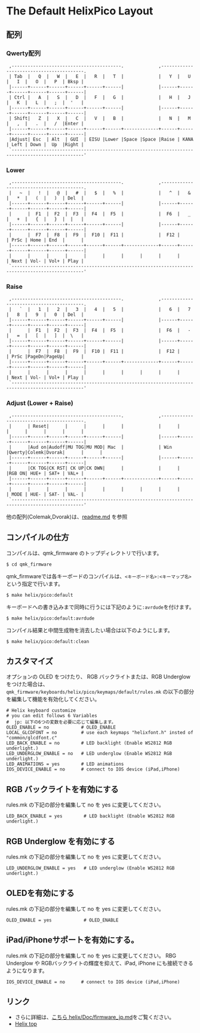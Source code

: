 # The Default HelixPico Layout
## 配列

### Qwerty配列

```
 ,-----------------------------------------.             ,-----------------------------------------.
 | Tab  |   Q  |   W  |   E  |   R  |   T  |             |   Y  |   U  |   I  |   O  |   P  | Bksp |
 |------+------+------+------+------+------|             |------+------+------+------+------+------|
 | Ctrl |   A  |   S  |   D  |   F  |   G  |             |   H  |   J  |   K  |   L  |   ;  |  '   |
 |------+------+------+------+------+------|             |------+------+------+------+------+------|
 | Shift|   Z  |   X  |   C  |   V  |   B  |             |   N  |   M  |   ,  |   .  |   /  |Enter |
 |------+------+------+------+------+------+-------------+------+------+------+------+------+------|
 |Adjust| Esc  | Alt  | GUI  | EISU |Lower |Space |Space |Raise | KANA | Left | Down |  Up  |Right |
 `-------------------------------------------------------------------------------------------------'
```

### Lower
```
 ,-----------------------------------------.             ,-----------------------------------------.
 |   ~  |   !  |   @  |   #  |   $  |   %  |             |   ^  |   &  |   *  |   (  |   )  | Del  |
 |------+------+------+------+------+------|             |------+------+------+------+------+------|
 |      |  F1  |  F2  |  F3  |  F4  |  F5  |             |  F6  |   _  |   +  |   {  |   }  |  |   |
 |------+------+------+------+------+------|             |------+------+------+------+------+------|
 |      |  F7  |  F8  |  F9  |  F10 |  F11 |             |  F12 |      | PrSc | Home | End  |      |
 |------+------+------+------+------+------+-------------+------+------+------+------+------+------|
 |      |      |      |      |      |      |      |      |      |      | Next | Vol- | Vol+ | Play |
 `-------------------------------------------------------------------------------------------------'
```

### Raise
```
 ,-----------------------------------------.             ,-----------------------------------------.
 |   `  |   1  |   2  |   3  |   4  |   5  |             |   6  |   7  |   8  |   9  |   0  | Del  |
 |------+------+------+------+------+------|             |------+------+------+------+------+------|
 |      |  F1  |  F2  |  F3  |  F4  |  F5  |             |  F6  |   -  |   =  |   [  |   ]  |  \   |
 |------+------+------+------+------+------|             |------+------+------+------+------+------|
 |      |  F7  |  F8  |  F9  |  F10 |  F11 |             |  F12 |      | PrSc |PageDn|PageUp|      |
 |------+------+------+------+------+------+-------------+------+------+------+------+------+------|
 |      |      |      |      |      |      |      |      |      |      | Next | Vol- | Vol+ | Play |
 `-------------------------------------------------------------------------------------------------'
```

### Adjust (Lower + Raise)
```
 ,-----------------------------------------.             ,-----------------------------------------.
 |      | Reset|      |      |      |      |             |      |      |      |      |      |      |
 |------+------+------+------+------+------|             |------+------+------+------+------+------|
 |      |Aud on|Audoff|MU TOG|MU MOD| Mac  |             | Win  |Qwerty|Colemk|Dvorak|      |      |
 |------+------+------+------+------+------|             |------+------+------+------+------+------|
 |      |CK TOG|CK RST| CK UP|CK DWN|      |             |      |      |RGB ON| HUE+ | SAT+ | VAL+ |
 |------+------+------+------+------+------+-------------+------+------+------+------+------+------|
 |      |      |      |      |      |      |      |      |      |      | MODE | HUE- | SAT- | VAL- |
 `-------------------------------------------------------------------------------------------------'
```

他の配列(Colemak,Dvorak)は、[readme.md](readme.md) を参照

## コンパイルの仕方

コンパイルは、qmk_firmware のトップディレクトリで行います。

```
$ cd qmk_firmware
```
qmk_firmwareでは各キーボードのコンパイルは、`<キーボード名>:<キーマップ名>`という指定で行います。

```
$ make helix/pico:default
```

キーボードへの書き込みまで同時に行うには下記のように`:avrdude`を付けます。

```
$ make helix/pico:default:avrdude
```

コンパイル結果と中間生成物を消去したい場合は以下のようにします。

```
$ make helix/pico:default:clean
```

## カスタマイズ

オプションの OLED をつけたり、
RGB バックライトまたは、RGB Underglow をつけた場合は、
`qmk_firmware/keyboards/helix/pico/keymaps/default/rules.mk` の以下の部分を編集して機能を有効化してください。

```
# Helix keyboard customize
# you can edit follows 6 Variables
#  jp: 以下の6つの変数を必要に応じて編集します。
OLED_ENABLE = no            # OLED_ENABLE
LOCAL_GLCDFONT = no         # use each keymaps "helixfont.h" insted of "common/glcdfont.c"
LED_BACK_ENABLE = no        # LED backlight (Enable WS2812 RGB underlight.)
LED_UNDERGLOW_ENABLE = no   # LED underglow (Enable WS2812 RGB underlight.)
LED_ANIMATIONS = yes        # LED animations
IOS_DEVICE_ENABLE = no      # connect to IOS device (iPad,iPhone)

```

## RGB バックライトを有効にする

rules.mk の下記の部分を編集して no を yes に変更してください。

```
LED_BACK_ENABLE = yes        # LED backlight (Enable WS2812 RGB underlight.)
```

## RGB Underglow を有効にする

rules.mk の下記の部分を編集して no を yes に変更してください。
```
LED_UNDERGLOW_ENABLE = yes   # LED underglow (Enable WS2812 RGB underlight.)
```

## OLEDを有効にする

rules.mk の下記の部分を編集して no を yes に変更してください。
```
OLED_ENABLE = yes            # OLED_ENABLE
```

## iPad/iPhoneサポートを有効にする。

rules.mk の下記の部分を編集して no を yes に変更してください。
RBG Underglow や RGBバックライトの輝度を抑えて、iPad, iPhone にも接続できるようになります。

```
IOS_DEVICE_ENABLE = no      # connect to IOS device (iPad,iPhone)
```

## リンク

* さらに詳細は、[こちら helix/Doc/firmware_jp.md](https://github.com/MakotoKurauchi/helix/blob/master/Doc/firmware_jp.md)をご覧ください。
* [Helix top](https://github.com/MakotoKurauchi/helix)
